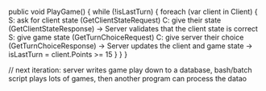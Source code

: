 ﻿public void PlayGame()
{
	while (!isLastTurn)
	{
		foreach (var client in Client)
		{
			S: ask for client state (GetClientStateRequest)
			C: give their state (GetClientStateResponse)
			-> Server validates that the client state is correct
			S: give game state (GetTurnChoiceRequest)
			C: give server their choice (GetTurnChoiceResponse)
			-> Server updates the client and game state
			-> isLastTurn = client.Points >= 15
		}
	}
}


// next iteration: server writes game play down to a database, bash/batch script plays lots of games, then another program can process the datao
